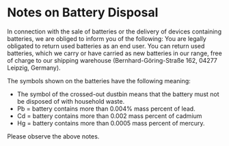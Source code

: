 # Notes on Battery Disposal

In connection with the sale of batteries or the delivery of devices containing batteries, we are obliged to inform you of the following: You are legally obligated to return used batteries as an end user. You can return used batteries, which we carry or have carried as new batteries in our range, free of charge to our shipping warehouse (Bernhard-Göring-Straße 162, 04277 Leipzig, Germany).

The symbols shown on the batteries have the following meaning:

* The symbol of the crossed-out dustbin means that the battery must not be disposed of with household waste.
* Pb = battery contains more than 0.004% mass percent of lead.
* Cd = battery contains more than 0.002 mass percent of cadmium
* Hg = battery contains more than 0.0005 mass percent of mercury.

Please observe the above notes.
